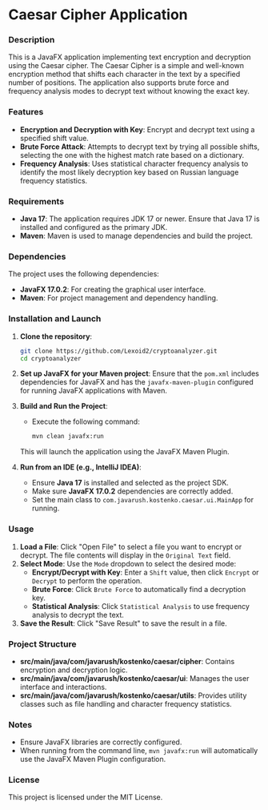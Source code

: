# Caesar Cipher Application

### Description
This is a JavaFX application implementing text encryption and decryption using the Caesar cipher. The Caesar Cipher is 
a simple and well-known encryption method that shifts each character in the text by a specified number of positions. 
The application also supports brute force and frequency analysis modes to decrypt text without knowing the exact key.

### Features
- **Encryption and Decryption with Key**: Encrypt and decrypt text using a specified shift value.
- **Brute Force Attack**: Attempts to decrypt text by trying all possible shifts, selecting the one with the highest 
match rate based on a dictionary.
- **Frequency Analysis**: Uses statistical character frequency analysis to identify the most likely decryption key based
on Russian language frequency statistics.

### Requirements
- **Java 17**: The application requires JDK 17 or newer. Ensure that Java 17 is installed and configured as the primary 
JDK.
- **Maven**: Maven is used to manage dependencies and build the project.

### Dependencies
The project uses the following dependencies:
- **JavaFX 17.0.2**: For creating the graphical user interface.
- **Maven**: For project management and dependency handling.

### Installation and Launch
1. **Clone the repository**:
    ```bash
    git clone https://github.com/Lexoid2/cryptoanalyzer.git
    cd cryptoanalyzer
    ```

2. **Set up JavaFX for your Maven project**:
   Ensure that the `pom.xml` includes dependencies for JavaFX and has the `javafx-maven-plugin` configured for running 
JavaFX applications with Maven.

3. **Build and Run the Project**:
    - Execute the following command:
      ```bash
      mvn clean javafx:run
      ```
   This will launch the application using the JavaFX Maven Plugin.

4. **Run from an IDE (e.g., IntelliJ IDEA)**:
    - Ensure **Java 17** is installed and selected as the project SDK.
    - Make sure **JavaFX 17.0.2** dependencies are correctly added.
    - Set the main class to `com.javarush.kostenko.caesar.ui.MainApp` for running.

### Usage
1. **Load a File**: Click "Open File" to select a file you want to encrypt or decrypt. The file contents will display in
the `Original Text` field.
2. **Select Mode**: Use the `Mode` dropdown to select the desired mode:
    - **Encrypt/Decrypt with Key**: Enter a `Shift` value, then click `Encrypt` or `Decrypt` to perform the operation.
    - **Brute Force**: Click `Brute Force` to automatically find a decryption key.
    - **Statistical Analysis**: Click `Statistical Analysis` to use frequency analysis to decrypt the text.
3. **Save the Result**: Click "Save Result" to save the result in a file.

### Project Structure
- **src/main/java/com/javarush/kostenko/caesar/cipher**: Contains encryption and decryption logic.
- **src/main/java/com/javarush/kostenko/caesar/ui**: Manages the user interface and interactions.
- **src/main/java/com/javarush/kostenko/caesar/utils**: Provides utility classes such as file handling and character
frequency statistics.

### Notes
- Ensure JavaFX libraries are correctly configured.
- When running from the command line, `mvn javafx:run` will automatically use the JavaFX Maven Plugin configuration.

### License
This project is licensed under the MIT License.
